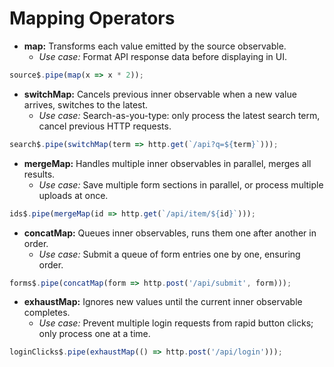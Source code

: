 # Mapping Operators

- **map:** Transforms each value emitted by the source observable.
  - *Use case:* Format API response data before displaying in UI.
```typescript
source$.pipe(map(x => x * 2));
```
- **switchMap:** Cancels previous inner observable when a new value arrives, switches to the latest.
  - *Use case:* Search-as-you-type: only process the latest search term, cancel previous HTTP requests.
```typescript
search$.pipe(switchMap(term => http.get(`/api?q=${term}`)));
```
- **mergeMap:** Handles multiple inner observables in parallel, merges all results.
  - *Use case:* Save multiple form sections in parallel, or process multiple uploads at once.
```typescript
ids$.pipe(mergeMap(id => http.get(`/api/item/${id}`)));
```
- **concatMap:** Queues inner observables, runs them one after another in order.
  - *Use case:* Submit a queue of form entries one by one, ensuring order.
```typescript
forms$.pipe(concatMap(form => http.post('/api/submit', form)));
```
- **exhaustMap:** Ignores new values until the current inner observable completes.
  - *Use case:* Prevent multiple login requests from rapid button clicks; only process one at a time.
```typescript
loginClicks$.pipe(exhaustMap(() => http.post('/api/login')));
```
